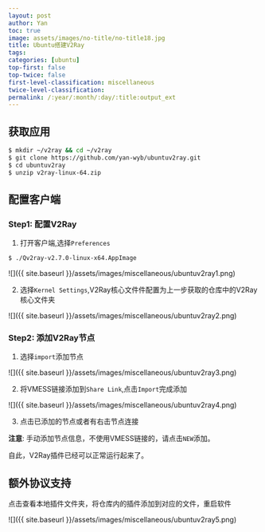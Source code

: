 ```yaml
---
layout: post
author: Yan 
toc: true
image: assets/images/no-title/no-title18.jpg
title: Ubuntu搭建V2Ray
tags:
categories: [ubuntu]
top-first: false
top-twice: false
first-level-classification: miscellaneous
twice-level-classification:
permalink: /:year/:month/:day/:title:output_ext
---
```



## 获取应用

```sh
$ mkdir ~/v2ray && cd ~/v2ray
$ git clone https://github.com/yan-wyb/ubuntuv2ray.git
$ cd ubuntuv2ray
$ unzip v2ray-linux-64.zip
```

## 配置客户端

### Step1: 配置V2Ray

1. 打开客户端,选择`Preferences`

```sh
$ ./Qv2ray-v2.7.0-linux-x64.AppImage
```

![]({{ site.baseurl }}/assets/images/miscellaneous/ubuntuv2ray1.png)

2. 选择`Kernel Settings`,V2Ray核心文件件配置为上一步获取的仓库中的V2Ray核心文件夹

![]({{ site.baseurl }}/assets/images/miscellaneous/ubuntuv2ray2.png)

### Step2: 添加V2Ray节点

1. 选择`import`添加节点

![]({{ site.baseurl }}/assets/images/miscellaneous/ubuntuv2ray3.png)

2. 将VMESS链接添加到`Share Link`,点击`Import`完成添加

![]({{ site.baseurl }}/assets/images/miscellaneous/ubuntuv2ray4.png)

3. 点击已添加的节点或者有右击节点连接

**注意**: 手动添加节点信息，不使用VMESS链接的，请点击`NEW`添加。


自此，V2Ray插件已经可以正常运行起来了。

## 额外协议支持

点击查看本地插件文件夹，将仓库内的插件添加到对应的文件，重启软件

![]({{ site.baseurl }}/assets/images/miscellaneous/ubuntuv2ray5.png)
